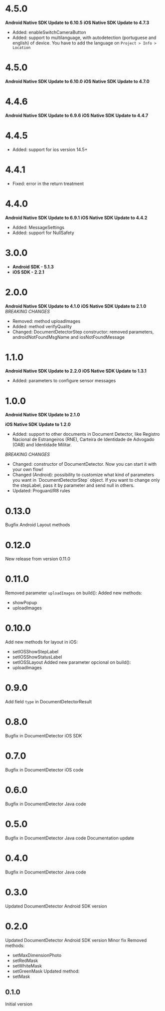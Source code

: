 # 4.5.0
__Android Native SDK Update to 6.10.5__
__iOS Native SDK Update to 4.7.3__
- Added: enableSwitchCameraButton
- Added: support to multilanguage, with autodetection (portuguese and english) of device. You have to add the language on `Project > Info > Location` 



# 4.5.0
__Android Native SDK Update to 6.10.0__
__iOS Native SDK Update to 4.7.0__

# 4.4.6
__Android Native SDK Update to 6.9.6__
__iOS Native SDK Update to 4.4.7__

# 4.4.5
- Added: support for ios version 14.5+

# 4.4.1
- Fixed: error in the return treatment

# 4.4.0
__Android Native SDK Update to 6.9.1__
__iOS Native SDK Update to 4.4.2__
- Added: MessageSettings
- Added: support for NullSafety

# 3.0.0
- **Android SDK - 5.1.3**
- **iOS SDK - 2.2.1**

# 2.0.0
__Android Native SDK Update to 4.1.0__
__iOS Native SDK Update to 2.1.0__
*BREAKING CHANGES*
- Removed: method uploadImages
- Added: method verifyQuality
- Changed: DocumentDetectorStep constructor: removed parameters, androidNotFoundMsgName and iosNotFoundMessage

# 1.1.0
__Android Native SDK Update to 2.2.0__
__iOS Native SDK Update to 1.3.1__
- Added: parameters to configure sensor messages

# 1.0.0
__Android Native SDK Update to 2.1.0__

__iOS Native SDK Update to 1.2.0__
- Added: support to other documents in Document Detector, like Registro Nacional de Estrangeiros (RNE), Carteira de Identidade de Advogado (OAB) and Identidade Militar.

*BREAKING CHANGES*
- Changed: constructor of DocumentDetector. Now you can start it with your own flow!
- Changed (Android): possibility to customize what kind of parameters you want in ´DocumentDetectorStep´ object. If you want to change only the stepLabel, pass it by parameter and send null in others.
- Updated: Proguard/R8 rules

# 0.13.0
Bugfix Android Layout methods

# 0.12.0
New release from version 0.11.0

# 0.11.0
Removed parameter `uploadImages` on build():
Added new methods:
- showPopup
- uploadImages

# 0.10.0
Add new methods for layout in iOS:
- setIOSShowStepLabel
- setIOSShowStatusLabel
- setIOSSLayout
Added new parameter opcional on build():
- uploadImages

# 0.9.0
Add field `type` in DocumentDetectorResult

# 0.8.0
Bugfix in DocumentDetector iOS SDK

# 0.7.0
Bugfix in DocumentDetector iOS code

# 0.6.0
Bugfix in DocumentDetector Java code

# 0.5.0
Bugfix in DocumentDetector Java code
Documentation update

# 0.4.0
Bugfix in DocumentDetector Java code

# 0.3.0
Updated DocumentDetector Android SDK version

# 0.2.0
Updated DocumentDetector Android SDK version
Minor fix
Removed methods:
- setMaxDimensionPhoto
- setRedMask
- setWhiteMask
- setGreenMask
Updated method:
- setMask

## 0.1.0
Initial version
